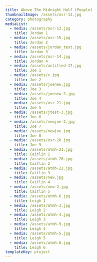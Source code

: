 ```yaml
---
title: Above The Midnight Half (People)
thumbnailImage: /assets/osr-13.jpg
category: photography
mediaList:
  - media: /assets/osr-13.jpg
    title: Jordan 1
  - media: /assets/osr-15.jpg
    title: Jordan 2
  - media: /assets/jordan_test.jpg
    title: Jordan 3
  - media: /assets/osr-14.jpg
    title: Jordan 4
  - media: /assets/untitled-17.jpg
    title: Joe 1
  - media: /assets/x.jpg
    title: Joe 2
  - media: /assets/joenew.jpg
    title: Joe 3
  - media: /assets/joenew-2.jpg
    title: Joe 4
  - media: /assets/osr-21.jpg
    title: Joe 5
  - media: /assets/jtest-3.jpg
    title: Joe 6
  - media: /assets/newjoe-2.jpg
    title: Joe 7
  - media: /assets/newjoe.jpg
    title: Joe 8
  - media: /assets/osr-20.jpg
    title: Joe 9
  - media: /assets/atmh-21.jpg
    title: Caitlin 1
  - media: /assets/atmh-20.jpg
    title: Caitlin 2
  - media: /assets/atmh-22.jpg
    title: Caitlin 3
  - media: /assets/new.jpg
    title: Caitlin 4
  - media: /assets/new-2.jpg
    title: Caitlin 5
  - media: /assets/atmh-6.jpg
    title: Leigh 1
  - media: /assets/atmh-3.jpg
    title: Leigh 2
  - media: /assets/atmh-4.jpg
    title: Leigh 3
  - media: /assets/atmh-9.jpg
    title: Leigh 4
  - media: /assets/atmh-5.jpg
    title: Leigh 5
  - media: /assets/atmh-8.jpg
    title: Leigh 6
templateKey: project
---
```

